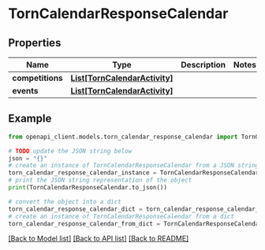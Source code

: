# TornCalendarResponseCalendar


## Properties

Name | Type | Description | Notes
------------ | ------------- | ------------- | -------------
**competitions** | [**List[TornCalendarActivity]**](TornCalendarActivity.md) |  | 
**events** | [**List[TornCalendarActivity]**](TornCalendarActivity.md) |  | 

## Example

```python
from openapi_client.models.torn_calendar_response_calendar import TornCalendarResponseCalendar

# TODO update the JSON string below
json = "{}"
# create an instance of TornCalendarResponseCalendar from a JSON string
torn_calendar_response_calendar_instance = TornCalendarResponseCalendar.from_json(json)
# print the JSON string representation of the object
print(TornCalendarResponseCalendar.to_json())

# convert the object into a dict
torn_calendar_response_calendar_dict = torn_calendar_response_calendar_instance.to_dict()
# create an instance of TornCalendarResponseCalendar from a dict
torn_calendar_response_calendar_from_dict = TornCalendarResponseCalendar.from_dict(torn_calendar_response_calendar_dict)
```
[[Back to Model list]](../README.md#documentation-for-models) [[Back to API list]](../README.md#documentation-for-api-endpoints) [[Back to README]](../README.md)


